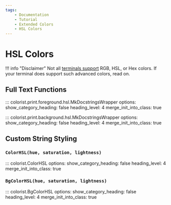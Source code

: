 ```yaml
---
tags:
    - Documentation
    - Tutorial
    - Extended Colors
    - HSL Colors
---
```


# HSL Colors
!!! info "Disclaimer"
    Not all [terminals support](../../user-guide/materials/terminal-support.md) RGB, HSL, or Hex colors. If your terminal does support such advanced colors, read on.

## Full Text Functions

::: colorist.print.foreground.hsl.MkDocstringsWrapper
    options:
      show_category_heading: false
      heading_level: 4
      merge_init_into_class: true

::: colorist.print.background.hsl.MkDocstringsWrapper
    options:
      show_category_heading: false
      heading_level: 4
      merge_init_into_class: true

## Custom String Styling
### `ColorHSL(hue, saturation, lightness)`
::: colorist.ColorHSL
    options:
      show_category_heading: false
      heading_level: 4
      merge_init_into_class: true

### `BgColorHSL(hue, saturation, lightness)`
::: colorist.BgColorHSL
    options:
      show_category_heading: false
      heading_level: 4
      merge_init_into_class: true
